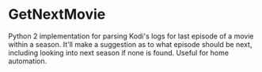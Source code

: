 # GetNextMovie

Python 2 implementation for parsing Kodi's logs for last episode of a movie within a season.
It'll make a suggestion as to what episode should be next, including looking into next
season if none is found. Useful for home automation.
